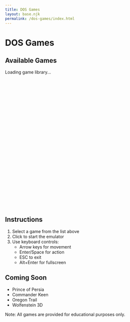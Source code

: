 ```yaml
---
title: DOS Games
layout: base.njk
permalink: /dos-games/index.html
---
```


# DOS Games

<section>

## Available Games
Loading game library...

<div id="dosbox-container">
  <canvas id="jsdos"></canvas>
</div>

<script src="https://js-dos.com/6.22/current/js-dos.js"></script>
<script>
  const dosbox = document.getElementById('jsdos');
  
  // Initialize js-dos
  Dos(dosbox).ready((fs, main) => {
    // We'll add game loading logic here
    console.log('DOS emulator ready');
  });
</script>

<style>
  #dosbox-container {
    width: 640px;
    height: 400px;
    max-width: 100%;
    margin: 2rem auto;
    border: 2px solid var(--dos-yellow);
  }
  
  #jsdos {
    width: 100%;
    height: 100%;
  }
</style>

## Instructions
1. Select a game from the list above
2. Click to start the emulator
3. Use keyboard controls:
   - Arrow keys for movement
   - Enter/Space for action
   - ESC to exit
   - Alt+Enter for fullscreen

## Coming Soon
- Prince of Persia
- Commander Keen
- Oregon Trail
- Wolfenstein 3D

Note: All games are provided for educational purposes only.
</section> 